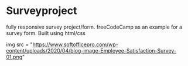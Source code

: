 # Surveyproject
fully responsive survey project/form. freeCodeCamp as an example for a survey form. Built using html/css

img src = "https://www.softofficepro.com/wp-content/uploads/2020/04/blog-image-Employee-Satisfaction-Survey-01.png"
